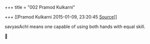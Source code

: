 +++
title = "002 Pramod Kulkarni"

+++
[[Pramod Kulkarni	2015-01-09, 23:20:45 [Source](https://groups.google.com/g/samskrita/c/h_WHYkQBOiw)]]



savyasAchI means one capable of using both hands with equal skill.

  




